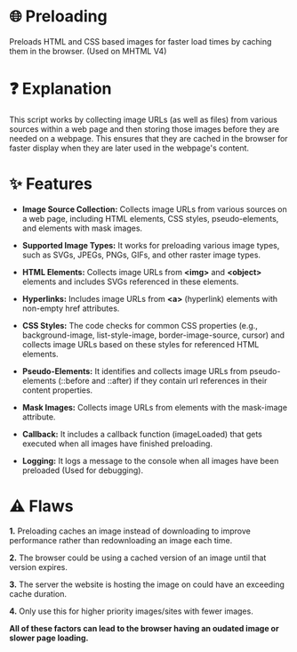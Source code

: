 # 🌐 Preloading
Preloads HTML and CSS based images for faster load times by caching them in the browser. (Used on MHTML V4)

# ❓ Explanation
This script works by collecting image URLs (as well as files) from various sources within a web page and then storing those images before they are needed on a webpage. This ensures that they are cached in the browser for faster display when they are later used in the webpage's content.

# ✨ Features
- **Image Source Collection:** Collects image URLs from various sources on a web page, including HTML elements, CSS styles, pseudo-elements, and elements with mask images.

- **Supported Image Types:** It works for preloading various image types, such as SVGs, JPEGs, PNGs, GIFs, and other raster image types.

- **HTML Elements:** Collects image URLs from **<​img​>** and **<​object​>** elements and includes SVGs referenced in these elements.

- **Hyperlinks:** Includes image URLs from **<​a​>** (hyperlink) elements with non-empty href attributes.

- **CSS Styles:** The code checks for common CSS properties (e.g., background-image, list-style-image, border-image-source, cursor) and collects image URLs based on these styles for referenced HTML elements.

- **Pseudo-Elements:** It identifies and collects image URLs from pseudo-elements (::before and ::after) if they contain url references in their content properties.

- **Mask Images:** Collects image URLs from elements with the mask-image attribute.

- **Callback:** It includes a callback function (imageLoaded) that gets executed when all images have finished preloading.

- **Logging:** It logs a message to the console when all images have been preloaded (Used for debugging).

# ⚠ Flaws
**1.** Preloading caches an image instead of downloading to improve performance rather than redownloading an image each time.

**2.** The browser could be using a cached version of an image until that version expires.

**3.** The server the website is hosting the image on could have an exceeding cache duration.

**4.** Only use this for higher priority images/sites with fewer images.

**All of these factors can lead to the browser having an oudated image or slower page loading.**
